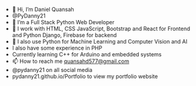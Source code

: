 - 👋 Hi, I’m Daniel Quansah
- @PyDanny21
- 👀 I’m a Full Stack Python Web Developer 
- 🌱 I work with HTML, CSS JavaScript, Bootstrap and React for Frontend and Python Django, Firebase for backend  
- 💞️ I also use Python for Machine Learning and Computer Vision and AI
- I also have some experience in PHP
- Currently learning C++ for Arduino and embedded systems
- 📫 How to reach me quansahd577@gmail.com
- @pydanny21 on all social media
- pydanny21.github.io/Portfolio to view my portfolio website  

<!---
PyDanny21/PyDanny21 is a ✨ special ✨ repository because its `README.md` (this file) appears on your GitHub profile.
You can click the Preview link to take a look at your changes.
--->
